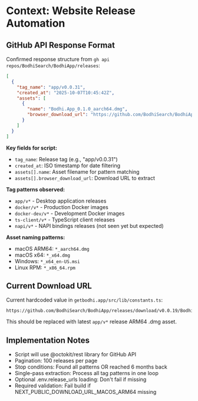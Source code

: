 # Context: Website Release Automation

## GitHub API Response Format

Confirmed response structure from `gh api repos/BodhiSearch/BodhiApp/releases`:

```json
[
  {
    "tag_name": "app/v0.0.31",
    "created_at": "2025-10-07T10:45:42Z",
    "assets": [
      {
        "name": "Bodhi.App_0.1.0_aarch64.dmg",
        "browser_download_url": "https://github.com/BodhiSearch/BodhiApp/releases/download/app/v0.0.31/Bodhi.App_0.1.0_aarch64.dmg"
      }
    ]
  }
]
```

**Key fields for script:**
- `tag_name`: Release tag (e.g., "app/v0.0.31")
- `created_at`: ISO timestamp for date filtering
- `assets[].name`: Asset filename for pattern matching
- `assets[].browser_download_url`: Download URL to extract

**Tag patterns observed:**
- `app/v*` - Desktop application releases
- `docker/v*` - Production Docker images
- `docker-dev/v*` - Development Docker images
- `ts-client/v*` - TypeScript client releases
- `napi/v*` - NAPI bindings releases (not seen yet but expected)

**Asset naming patterns:**
- macOS ARM64: `*_aarch64.dmg`
- macOS x64: `*_x64.dmg`
- Windows: `*_x64_en-US.msi`
- Linux RPM: `*_x86_64.rpm`

## Current Download URL

Current hardcoded value in `getbodhi.app/src/lib/constants.ts`:
```
https://github.com/BodhiSearch/BodhiApp/releases/download/v0.0.19/Bodhi.App_0.1.0_aarch64.dmg
```

This should be replaced with latest `app/v*` release ARM64 .dmg asset.

## Implementation Notes

- Script will use @octokit/rest library for GitHub API
- Pagination: 100 releases per page
- Stop conditions: Found all patterns OR reached 6 months back
- Single-pass extraction: Process all tag patterns in one loop
- Optional .env.release_urls loading: Don't fail if missing
- Required validation: Fail build if NEXT_PUBLIC_DOWNLOAD_URL_MACOS_ARM64 missing
